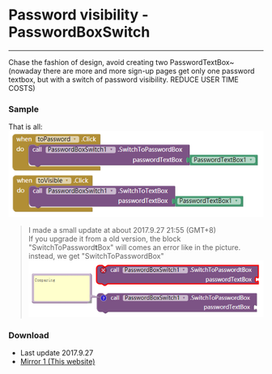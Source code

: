 # Password visibility - PasswordBoxSwitch

---

Chase the fashion of design, avoid creating two PasswordTextBox~
(nowaday there are more and more sign-up pages get only one password textbox, but with a switch of password visibility. REDUCE USER TIME COSTS)


### Sample

That is all:  
![](../images/PasswordBoxSwitch/code.png)

> I made a small update at about 2017.9.27 21:55 (GMT+8)  
> If you upgrade it from a old version, the block "SwitchToPassword**t**Box" will comes an error like in the picture. instead, we get "SwitchToPasswordBox"  
> ![](../images/PasswordBoxSwitch/v2_fixing.png)

### Download

* Last update 2017.9.27
* <a href="/aix/cn.colintree.aix.PasswordBoxSwitch.aix" target="_blank">Mirror 1 (This website)</a>
